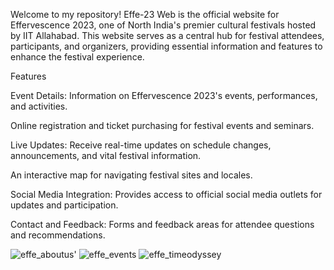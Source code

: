 Welcome to my repository!
Effe-23 Web is the official website for Effervescence 2023, one of North India's premier cultural festivals hosted by IIT Allahabad. This website serves as a central hub for festival attendees, participants, and organizers, providing essential information and features to enhance the festival experience.

Features

Event Details: Information on Effervescence 2023's events, performances, and activities.

Online registration and ticket purchasing for festival events and seminars.

Live Updates: Receive real-time updates on schedule changes, announcements, and vital festival information.

An interactive map for navigating festival sites and locales.

Social Media Integration: Provides access to official social media outlets for updates and participation.

Contact and Feedback: Forms and feedback areas for attendee questions and recommendations.


![effe_aboutus'](https://github.com/krbo8o5/effe-23-web/assets/129084492/25903665-800a-43c8-80c5-85df6aeb2511)
![effe_events](https://github.com/krbo8o5/effe-23-web/assets/129084492/527eb902-7877-4cc3-8530-ae9c82154942)
![effe_timeodyssey](https://github.com/krbo8o5/effe-23-web/assets/129084492/70b092f5-51a4-4d8d-a49b-8616b945f86e)
